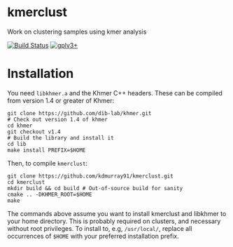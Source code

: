kmerclust
=========

Work on clustering samples using kmer analysis

[![Build Status](http://biojenkins.anu.edu.au/job/kmerclust/badge/icon)](http://biojenkins.anu.edu.au/job/kmerclust/)
[![gplv3+](https://img.shields.io/badge/license-GPLv3-blue.svg)](https://www.gnu.org/licenses/gpl.html)

Installation
============


You need `libkhmer.a` and the Khmer C++ headers. These can be compiled from
version 1.4 or greater of Khmer:

    git clone https://github.com/dib-lab/khmer.git
    # Check out version 1.4 of khmer
    cd khmer
    git checkout v1.4
    # Build the library and install it
    cd lib
    make install PREFIX=$HOME

Then, to compile `kmerclust`:

    git clone https://github.com/kdmurray91/kmerclust.git
    cd kmerclust
    mkdir build && cd build # Out-of-source build for sanity
    cmake .. -DKHMER_ROOT=$HOME
    make

The commands above assume you want to install kmerclust and libkhmer to your
home directory. This is probably required on clusters, and necessary without
root privileges. To install to, e.g, `/usr/local/`, replace all occurrences of
`$HOME` with your preferred installation prefix.
